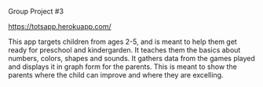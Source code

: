 Group Project #3

https://totsapp.herokuapp.com/

This app targets children from ages 2-5, and is meant to help them get ready for preschool and kindergarden. It teaches them the basics about numbers, colors, shapes and sounds. It gathers data from the games played and displays it in graph form for the parents. This is meant to show the parents where the child can improve and where they are excelling.
